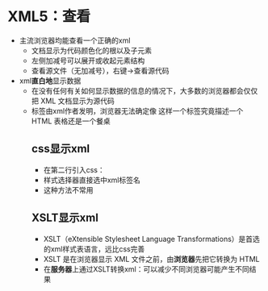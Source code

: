 # XML5：查看

* 主流浏览器均能查看一个正确的xml
  * 文档显示为代码颜色化的根以及子元素
  * 左侧加减号可以展开或收起元素结构
  * 查看源文件（无加减号），右键->查看源代码
* xml**直白地**显示数据
  * 在没有任何有关如何显示数据的信息的情况下，大多数的浏览器都会仅仅把 XML 文档显示为源代码
  * 标签由xml作者发明，浏览器无法确定像 <table> 这样一个标签究竟描述一个 HTML 表格还是一个餐桌

## css显示xml

* 在第二行引入css：<?xml-stylesheet type="text/css" href="cd_catalog.css"?>
* 样式选择器直接选中xml标签名
* 这种方法不常用

## XSLT显示xml

* XSLT（eXtensible Stylesheet Language Transformations）是首选的xml样式表语言，远比css完善
* XSLT 是在浏览器显示 XML 文件之前，由**浏览器**先把它转换为 HTML
* 在**服务器**上通过XSLT转换xml：可以减少不同浏览器可能产生不同结果



